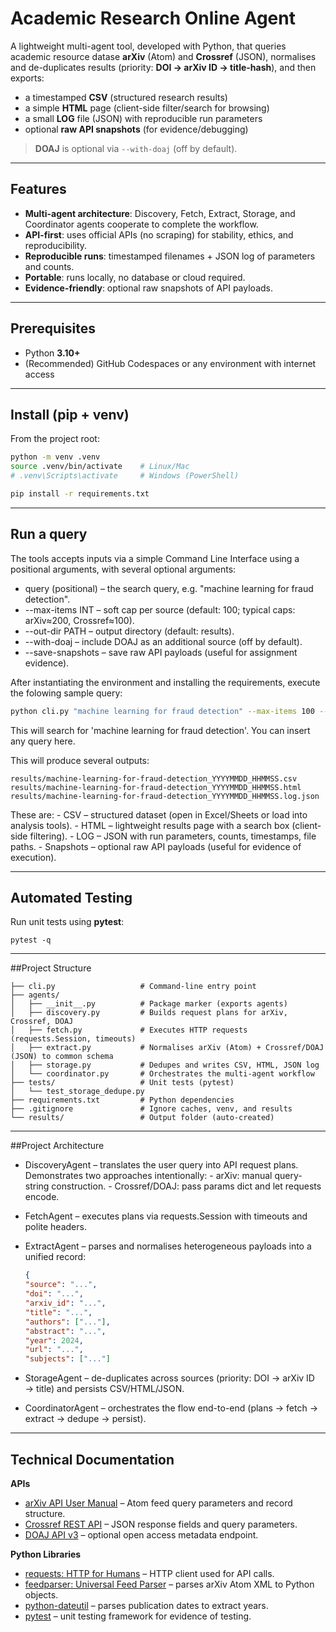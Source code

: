 # Academic Research Online Agent

A lightweight multi-agent tool, developed with Python, that queries academic resource datase **arXiv** (Atom) and **Crossref** (JSON), normalises and de-duplicates results (priority: **DOI → arXiv ID → title-hash**), and then exports:

- a timestamped **CSV** (structured research results)
- a simple **HTML** page (client-side filter/search for browsing)
- a small **LOG** file (JSON) with reproducible run parameters
- optional **raw API snapshots** (for evidence/debugging)

> **DOAJ** is optional via `--with-doaj` (off by default).

---

## Features

- **Multi-agent architecture**: Discovery, Fetch, Extract, Storage, and Coordinator agents cooperate to complete the workflow.
- **API-first**: uses official APIs (no scraping) for stability, ethics, and reproducibility.
- **Reproducible runs**: timestamped filenames + JSON log of parameters and counts.
- **Portable**: runs locally, no database or cloud required.
- **Evidence-friendly**: optional raw snapshots of API payloads.

---

## Prerequisites

- Python **3.10+**
- (Recommended) GitHub Codespaces or any environment with internet access

---

## Install (pip + venv)

From the project root:

```bash
python -m venv .venv
source .venv/bin/activate    # Linux/Mac
# .venv\Scripts\activate     # Windows (PowerShell)

pip install -r requirements.txt
```

---

## Run a query 

The tools accepts inputs via a simple Command Line Interface using a positional arguments, with several optional arguments:
- query (positional) – the search query, e.g. "machine learning for fraud detection".
- --max-items INT – soft cap per source (default: 100; typical caps: arXiv≈200, Crossref≈100).
- --out-dir PATH – output directory (default: results).
- --with-doaj – include DOAJ as an additional source (off by default).
- --save-snapshots – save raw API payloads (useful for assignment evidence).

After instantiating the environment and installing the requirements, execute the folowing sample query: 

```bash
python cli.py "machine learning for fraud detection" --max-items 100 --save-snapshots
```

This will search for 'machine learning for fraud detection'. You can insert any query here. 

This will produce several outputs:
```
results/machine-learning-for-fraud-detection_YYYYMMDD_HHMMSS.csv
results/machine-learning-for-fraud-detection_YYYYMMDD_HHMMSS.html
results/machine-learning-for-fraud-detection_YYYYMMDD_HHMMSS.log.json
```
These are: 
	-	CSV – structured dataset (open in Excel/Sheets or load into analysis tools).
	-	HTML – lightweight results page with a search box (client-side filtering).
	-	LOG – JSON with run parameters, counts, timestamps, file paths.
	-  	Snapshots – optional raw API payloads (useful for evidence of execution).

---

## Automated Testing

Run unit tests using **pytest**:
```
pytest -q
```

---

##Project Structure
```
├── cli.py                   # Command-line entry point
├── agents/
│   ├── __init__.py          # Package marker (exports agents)
│   ├── discovery.py         # Builds request plans for arXiv, Crossref, DOAJ
│   ├── fetch.py             # Executes HTTP requests (requests.Session, timeouts)
│   ├── extract.py           # Normalises arXiv (Atom) + Crossref/DOAJ (JSON) to common schema
│   ├── storage.py           # Dedupes and writes CSV, HTML, JSON log
│   └── coordinator.py       # Orchestrates the multi-agent workflow
├── tests/                   # Unit tests (pytest)
│   └── test_storage_dedupe.py
├── requirements.txt         # Python dependencies
├── .gitignore               # Ignore caches, venv, and results
└── results/                 # Output folder (auto-created)
```

---

##Project Architecture

- DiscoveryAgent – translates the user query into API request plans. Demonstrates two approaches intentionally:
		- arXiv: manual query-string construction.
		- Crossref/DOAJ: pass params dict and let requests encode.
- FetchAgent – executes plans via requests.Session with timeouts and polite headers.
- ExtractAgent – parses and normalises heterogeneous payloads into a unified record:

  ```JSON
  {
  "source": "...",
  "doi": "...",
  "arxiv_id": "...",
  "title": "...",
  "authors": ["..."],
  "abstract": "...",
  "year": 2024,
  "url": "...",
  "subjects": ["..."]
  ```
- StorageAgent – de-duplicates across sources (priority: DOI → arXiv ID → title) and persists CSV/HTML/JSON.
- CoordinatorAgent – orchestrates the flow end-to-end (plans → fetch → extract → dedupe → persist).

---
## Technical Documentation

**APIs**  
- [arXiv API User Manual](https://arxiv.org/help/api/user-manual) – Atom feed query parameters and record structure.  
- [Crossref REST API](https://api.crossref.org/swagger-ui/index.html) – JSON response fields and query parameters.  
- [DOAJ API v3](https://doaj.org/api/v3/docs) – optional open access metadata endpoint.  

**Python Libraries**  
- [requests: HTTP for Humans](https://requests.readthedocs.io/en/latest/) – HTTP client used for API calls.  
- [feedparser: Universal Feed Parser](https://feedparser.readthedocs.io/en/latest/) – parses arXiv Atom XML to Python objects.  
- [python-dateutil](https://dateutil.readthedocs.io/en/stable/) – parses publication dates to extract years.  
- [pytest](https://docs.pytest.org/en/stable/) – unit testing framework for evidence of testing.  
